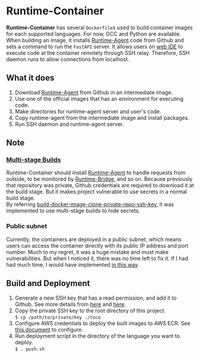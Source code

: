 # Runtime-Container

**Runtime-Container** has several `Dockerfile`s used to build container images for each supported languages. For now, GCC and Python are available.  
When building an image, it installs [Runtime-Agent](https://github.com/Together-Coding/Runtime-Agent) code from Github and sets a command to run the `FastAPI` server.
It allows users on [web IDE](https://github.com/Together-Coding/Client) to execute code at the container remotely through SSH relay. Therefore, SSH daemon runs to allow connections from localhost.



## What it does

1. Download [Runtime-Agent](https://github.com/Together-Coding/Runtime-Agent) from Github in an intermediate image.
2. Use one of the official images that has an environment for executing code.
3. Make directories for runtime-agent server and user's code.
4. Copy runtime-agent from the intermediate image and install packages.
5. Run SSH daemon and runtime-agent server.



## Note

### [Multi-stage Builds](https://docs.docker.com/develop/develop-images/multistage-build/)

Runtime-Container should install [Runtime-Agent](https://github.com/Together-Coding/Runtime-Agent) to handle requests from outside, to be monitored by [Runtime-Bridge](https://github.com/Together-Coding/Runtime-Bridge), and so on. Because previously that repository was private, Github credentials are required to download it at the build stage. But it makes project vulnerable to use secrets in a normal build stage.  
By referring [build-docker-image-clone-private-repo-ssh-key](https://vsupalov.com/build-docker-image-clone-private-repo-ssh-key/), it was implemented to use multi-stage builds to hide secrets.


### Public subnet

Currently, the containers are deployed in a public subnet, which means users can access the container directly with its public IP address and port number. 
Much to my regret, it was a huge mistake and must make vulnerabilities. But when I noticed it, there was no time left to fix it. 
If I had had much time, I would have implemented [in this way](https://github.com/Together-Coding/Runtime-Bridge#note).


## Build and Deployment

1. Generate a new SSH key that has a read permission, and add it to Github. See more details from [here](https://docs.github.com/en/authentication/connecting-to-github-with-ssh/generating-a-new-ssh-key-and-adding-it-to-the-ssh-agent) and [here](https://docs.github.com/en/authentication/connecting-to-github-with-ssh/adding-a-new-ssh-key-to-your-github-account).
1. Copy the private SSH key to the root directory of this project.  
    `$ cp /path/to/private/key ./toco`
1. Configure AWS credentials to deploy the built images to AWS ECR. See [this document](https://docs.aws.amazon.com/cli/latest/userguide/cli-configure-files.html) to configure.
1. Run deployment script in the directory of the language you want to deploy.  
    `$ . push.sh`
